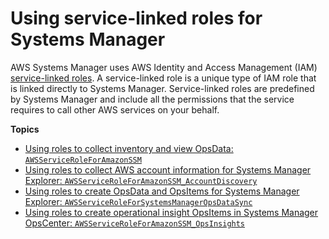 # Using service\-linked roles for Systems Manager<a name="using-service-linked-roles"></a>

AWS Systems Manager uses AWS Identity and Access Management \(IAM\) [service\-linked roles](https://docs.aws.amazon.com/IAM/latest/UserGuide/id_roles_terms-and-concepts.html#iam-term-service-linked-role)\. A service\-linked role is a unique type of IAM role that is linked directly to Systems Manager\. Service\-linked roles are predefined by Systems Manager and include all the permissions that the service requires to call other AWS services on your behalf\. 

**Topics**
+ [Using roles to collect inventory and view OpsData: `AWSServiceRoleForAmazonSSM`](using-service-linked-roles-service-action-1.md)
+ [Using roles to collect AWS account information for Systems Manager Explorer: `AWSServiceRoleForAmazonSSM_AccountDiscovery`](using-service-linked-roles-service-action-2.md)
+ [Using roles to create OpsData and OpsItems for Systems Manager Explorer: `AWSServiceRoleForSystemsManagerOpsDataSync`](using-service-linked-roles-service-action-3.md)
+ [Using roles to create operational insight OpsItems in Systems Manager OpsCenter: `AWSServiceRoleForAmazonSSM_OpsInsights`](using-service-linked-roles-service-action-4.md)